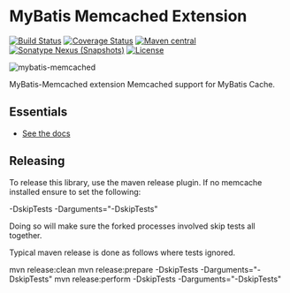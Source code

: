 MyBatis Memcached Extension
===========================

[![Build Status](https://travis-ci.org/mybatis/memcached-cache.svg?branch=master)](https://travis-ci.org/mybatis/memcached-cache)
[![Coverage Status](https://coveralls.io/repos/mybatis/memcached-cache/badge.svg?branch=master&service=github)](https://coveralls.io/github/mybatis/memcached-cache?branch=master)
[![Maven central](https://maven-badges.herokuapp.com/maven-central/org.mybatis.caches/mybatis-memcached/badge.svg)](https://maven-badges.herokuapp.com/maven-central/org.mybatis.caches/mybatis-memcached)
[![Sonatype Nexus (Snapshots)](https://img.shields.io/nexus/s/https/oss.sonatype.org/org.mybatis.caches/mybatis-memcached.svg)](https://oss.sonatype.org/content/repositories/snapshots/org/mybatis/caches/mybatis-memcached/)
[![License](http://img.shields.io/:license-apache-brightgreen.svg)](http://www.apache.org/licenses/LICENSE-2.0.html)

![mybatis-memcached](http://mybatis.github.io/images/mybatis-logo.png)

MyBatis-Memcached extension Memcached support for MyBatis Cache.

Essentials
----------

* [See the docs](http://mybatis.github.io/memcached-cache/)

Releasing
---------

To release this library, use the maven release plugin.  If no memcache installed ensure to set the following:

-DskipTests -Darguments="-DskipTests"

Doing so will make sure the forked processes involved skip tests all together.

Typical maven release is done as follows where tests ignored.

mvn release:clean
mvn release:prepare -DskipTests -Darguments="-DskipTests"
mvn release:perform -DskipTests -Darguments="-DskipTests"
